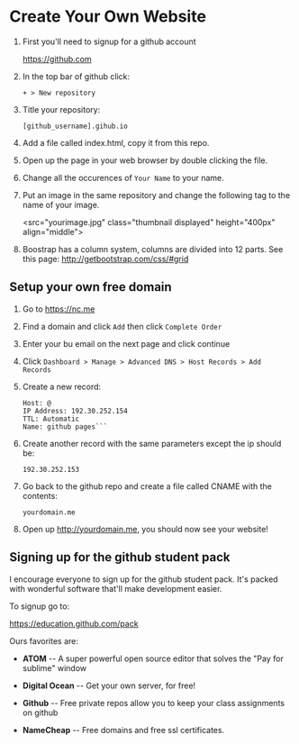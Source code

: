 # Create Your Own Website

1. First you'll need to signup for a github account

	https://github.com

2. In the top bar of github click: 

	`+ > New repository`

3. Title your repository:

	`[github_username].gihub.io`

4. Add a file called index.html, copy it from this repo.

5. Open up the page in your web browser by double clicking the file. 

6. Change all the occurences of `Your Name` to your name.

7. Put an image in the same repository and change the following tag to the name of your image.

	<src="yourimage.jpg" class="thumbnail displayed" height="400px" align="middle">

8. Boostrap has a column system, columns are divided into 12 parts. See this page: http://getbootstrap.com/css/#grid


## Setup your own free domain

1. Go to https://nc.me

2. Find a domain and click `Add` then click `Complete Order`

3. Enter your bu email on the next page and click continue

4. Click `Dashboard > Manage > Advanced DNS > Host Records > Add Records`

5. Create a new record:

	```Record Type: A
	Host: @
	IP Address: 192.30.252.154
	TTL: Automatic
	Name: github pages```

6. Create another record with the same parameters except the ip should be:

	`192.30.252.153`

7. Go back to the github repo and create a file called CNAME with the contents:

	`yourdomain.me`

8. Open up http://yourdomain.me, you should now see your website!

## Signing up for the github student pack

I encourage everyone to sign up for the github student pack. It's packed with wonderful software that'll make development easier.

To signup go to:

https://education.github.com/pack

Ours favorites are:

* **ATOM** -- A super powerful open source editor that solves the "Pay for sublime" window

* **Digital Ocean** -- Get your own server, for free!

* **Github** -- Free private repos allow you to keep your class assignments on github

* **NameCheap** -- Free domains and free ssl certificates. 

